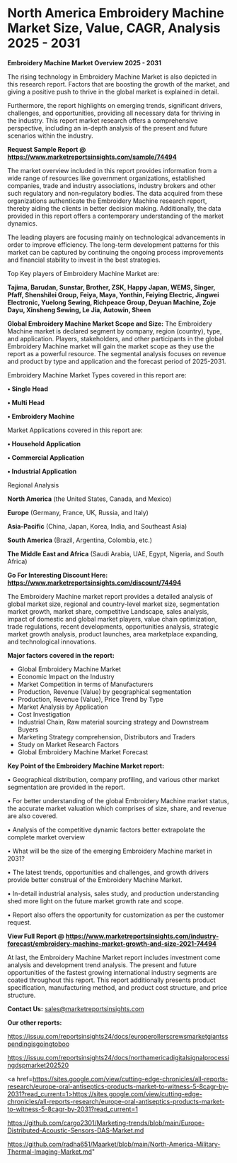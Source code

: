 # North America Embroidery Machine Market Size, Value, CAGR, Analysis 2025 - 2031

<Strong> Embroidery Machine Market Overview 2025 - 2031</strong>

The rising technology in Embroidery Machine Market is also depicted in this research report. Factors that are boosting the growth of the market, and giving a positive push to thrive in the global market is explained in detail.

Furthermore, the report highlights on emerging trends, significant drivers, challenges, and opportunities, providing all necessary data for thriving in the industry. This report market research offers a comprehensive perspective, including an in-depth analysis of the present and future scenarios within the industry.

<strong>Request Sample Report @ <a href=https://www.marketreportsinsights.com/sample/74494>https://www.marketreportsinsights.com/sample/74494</a></strong>

The market overview included in this report provides information from a wide range of resources like government organizations, established companies, trade and industry associations, industry brokers and other such regulatory and non-regulatory bodies. The data acquired from these organizations authenticate the Embroidery Machine research report, thereby aiding the clients in better decision making. Additionally, the data provided in this report offers a contemporary understanding of the market dynamics.

The leading players are focusing mainly on technological advancements in order to improve efficiency. The long-term development patterns for this market can be captured by continuing the ongoing process improvements and financial stability to invest in the best strategies.

Top Key players of Embroidery Machine Market are:

<strong>Tajima, Barudan, Sunstar, Brother, ZSK, Happy Japan, WEMS, Singer, Pfaff, Shenshilei Group, Feiya, Maya, Yonthin, Feiying Electric, Jingwei Electronic, Yuelong Sewing, Richpeace Group, Deyuan Machine, Zoje Dayu, Xinsheng Sewing, Le Jia, Autowin, Sheen</strong>

<strong><b>Global Embroidery Machine Market Scope and Size:</b></strong>
The Embroidery Machine market is declared segment by company, region (country), type, and application. Players, stakeholders, and other participants in the global Embroidery Machine market will gain the market scope as they use the report as a powerful resource. The segmental analysis focuses on revenue and product by type and application and the forecast period of 2025-2031.

Embroidery Machine Market Types covered in this report are:

<strong>• Single Head

• Multi Head

• Embroidery Machine</strong>

Market Applications covered in this report are:

<strong>• Household Application

• Commercial Application

• Industrial Application</strong> 

Regional Analysis

<strong>North America</strong> (the United States, Canada, and Mexico)

<strong>Europe</strong> (Germany, France, UK, Russia, and Italy)

<strong>Asia-Pacific</strong> (China, Japan, Korea, India, and Southeast Asia)

<strong>South America</strong> (Brazil, Argentina, Colombia, etc.)

<strong>The Middle East and Africa</strong> (Saudi Arabia, UAE, Egypt, Nigeria, and South Africa)

<strong>Go For Interesting Discount Here: <a href=https://www.marketreportsinsights.com/discount/74494>https://www.marketreportsinsights.com/discount/74494</a></strong>

The Embroidery Machine market report provides a detailed analysis of global market size, regional and country-level market size, segmentation market growth, market share, competitive Landscape, sales analysis, impact of domestic and global market players, value chain optimization, trade regulations, recent developments, opportunities analysis, strategic market growth analysis, product launches, area marketplace expanding, and technological innovations.

<strong><b>Major factors covered in the report:</b></strong>
<ul>
  <li>Global Embroidery Machine Market </li>
  <li>Economic Impact on the Industry</li>
  <li>Market Competition in terms of Manufacturers</li>
  <li>Production, Revenue (Value) by geographical segmentation</li>
  <li>Production, Revenue (Value), Price Trend by Type</li>
  <li>Market Analysis by Application</li>
  <li>Cost Investigation</li>
  <li>Industrial Chain, Raw material sourcing strategy and Downstream Buyers</li>
  <li>Marketing Strategy comprehension, Distributors and Traders</li>
  <li>Study on Market Research Factors</li>
  <li>Global Embroidery Machine Market Forecast</li>
</ul>

<strong><b>Key Point of the Embroidery Machine Market report:</b></strong>

• Geographical distribution, company profiling, and various other market segmentation are provided in the report.

• For better understanding of the global Embroidery Machine market status, the accurate market valuation which comprises of size, share, and revenue are also covered.

• Analysis of the competitive dynamic factors better extrapolate the complete market overview

• What will be the size of the emerging Embroidery Machine market in 2031?

• The latest trends, opportunities and challenges, and growth drivers provide better construal of the Embroidery Machine Market.

• In-detail industrial analysis, sales study, and production understanding shed more light on the future market growth rate and scope.

• Report also offers the opportunity for customization as per the customer request.

<strong><b>View Full Report @ <a href=https://www.marketreportsinsights.com/industry-forecast/embroidery-machine-market-growth-and-size-2021-74494>https://www.marketreportsinsights.com/industry-forecast/embroidery-machine-market-growth-and-size-2021-74494</a></b></strong>


At last, the Embroidery Machine Market report includes investment come analysis and development trend analysis. The present and future opportunities of the fastest growing international industry segments are coated throughout this report. This report additionally presents product specification, manufacturing method, and product cost structure, and price structure.

<strong>Contact Us:</strong>
sales@marketreportsinsights.com

<strong>Our other reports:</strong>

<a href=https://issuu.com/reportsinsights24/docs/europerollerscrewsmarketgiantsspendingisgoingtoboo>https://issuu.com/reportsinsights24/docs/europerollerscrewsmarketgiantsspendingisgoingtoboo</a>

<a href=https://issuu.com/reportsinsights24/docs/northamericadigitalsignalprocessingdspmarket202520>https://issuu.com/reportsinsights24/docs/northamericadigitalsignalprocessingdspmarket202520</a>

<a href=https://sites.google.com/view/cutting-edge-chronicles/all-reports-research/europe-oral-antiseptics-products-market-to-witness-5-8cagr-by-2031?read_current=1>https://sites.google.com/view/cutting-edge-chronicles/all-reports-research/europe-oral-antiseptics-products-market-to-witness-5-8cagr-by-2031?read_current=1</a>

<a href=https://github.com/cargo2301/Marketing-trends/blob/main/Europe-Distributed-Acoustic-Sensors-DAS-Market.md>https://github.com/cargo2301/Marketing-trends/blob/main/Europe-Distributed-Acoustic-Sensors-DAS-Market.md</a>

<a href=https://github.com/radha651/Maarket/blob/main/North-America-Military-Thermal-Imaging-Market.md>https://github.com/radha651/Maarket/blob/main/North-America-Military-Thermal-Imaging-Market.md</a>"

